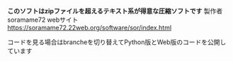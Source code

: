 **このソフトはzipファイルを超えるテキスト系が得意な圧縮ソフトです**
製作者soramame72
webサイト https://soramame72.22web.org/software/sor/index.html

コードを見る場合はbrancheを切り替えてPython版とWeb版のコードを公開しています
